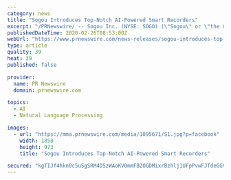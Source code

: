 ```yaml
---
category: news
title: "Sogou Introduces Top-Notch AI-Powered Smart Recorders"
excerpt: "/PRNewswire/ -- Sogou Inc. (NYSE: SOGO) (\"Sogou\" or \"the Company\"), an innovator in search and a leader in China's internet industry, today unveiled its"
publishedDateTime: 2020-02-26T08:53:00Z
webUrl: "https://www.prnewswire.com/news-releases/sogou-introduces-top-notch-ai-powered-smart-recorders-301011509.html"
type: article
quality: 39
heat: 39
published: false

provider:
  name: PR Newswire
  domain: prnewswire.com

topics:
  - AI
  - Natural Language Processing

images:
  - url: "https://mma.prnewswire.com/media/1095671/S1.jpg?p=facebook"
    width: 1858
    height: 973
    title: "Sogou Introduces Top-Notch AI-Powered Smart Recorders"

secured: "kgTIJf4hkn0c5uSgSRM4D5zWAoKV0mmFB2OGDMixrBzhlj1UFpPvwFJTdeGGV6AgSWANARBNwN8ZIgoqQSoHGHW8crrM6QkiKoD5yjjgHlqknzZMi+JGVJIs983lR0bvZfy+pvhxlrn4iP60OfhXieuYOj9pKN+RL3xhOIxaNn4ABpgkGnGqnyb0ZvQR3daf3kp0uk7Z6oXxDR6gX6aIGRY2+W2lIz1MbwRA7zBoV9pKyYxnXpKh8bqtepOxBsGV6KdWQNBVPppP6URG+Z30PCtKeLpppvRdbhpe0V6x52u/JdY5BBfMAlAPnKe27wNtYC45gSJTq7hFaRnZwULLjlmp4QBXW42swGGYGUBfg2jcGLWSLhv/ooUSt7MYgdPK9rtrCdgJ/glitn+8dyUoaypfWf0u5nhXP3smQuRulzTD+3tw+Hdu28omWn90oWGRzzof0N5q4Bl31UjJYeNPGxSPYTusFlO5jLNzS+h1ZBo=;/H4r6Ws/qzm0sgAFrav7Pg=="
---
```


